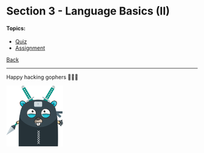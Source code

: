 # Section 3 - Language Basics (II)

#### Topics:

- [Quiz](https://github.com/steevehook/udemy-go101/blob/master/section_3-language-basics-2/quiz)
- [Assignment](https://github.com/steevehook/udemy-go101/blob/master/section_3-language-basics-2/assignment)

[Back](https://github.com/steevehook/udemy-go101)

---

Happy hacking gophers 🚀🚀🚀

<img src="https://github.com/steevehook/udemy-go101/raw/master/udemy-go101.svg?sanitize=true" width="150px"/>
